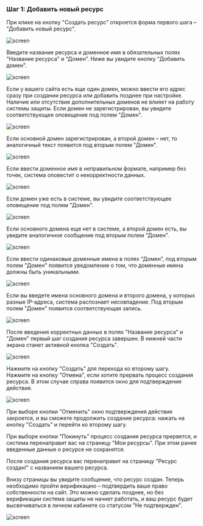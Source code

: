 ### **Шаг 1: Добавить новый ресурс**  

При клике на кнопку "Создать ресурс” откроется форма первого шага – "Добавить новый ресурс".  

![screen]()  

Введите название ресурса и доменное имя в обязательных полях "Название ресурса" и “Домен”. Ниже вы увидите кнопку "Добавить домен".  

![screen]()  

Если у вашего сайта есть еще один домен, можно ввести его адрес сразу при создании ресурса или добавить позднее при настройке. Наличие или отсутствие дополнительных доменов не влияет на работу системы защиты.
Если домен не зарегистрирован, вы увидите соответствующее оповещение под полем "Домен".  

![screen]()  

Если основной домен зарегистрирован, а второй домен  – нет, то аналогичный текст появится под вторым полем "Домен".  

![screen]()  

Если ввести доменное имя в неправильном формате, например без точек, система оповестит о некорректности данных.  

![screen]()  

Если домен уже есть в системе, вы увидите соответствующее оповещение под полем "Домен".  

![screen]()  

Если основного домена еще нет в системе, а второй домен есть, вы увидите аналогичное сообщение под вторым полем “Домен”.  

![screen]()  

Если ввести одинаковые доменные имена в полях “Домен”, под вторым полем "Домен" появится уведомление о том, что доменные имена должны быть уникальными.  

![screen]()  

Если вы введете имена основного домена и второго домена, у которых разные IP-адреса, система распознает несовпадение. Под вторым полем "Домен" появится соответствующая запись.  

![screen]()  

После введения корректных данных в полях "Название ресурса" и "Домен" первый шаг создания ресурса завершен. В нижней части экрана станет активной кнопка "Создать".  

![screen]()  

Нажмите на кнопку "Создать" для перехода ко второму шагу.  
Нажмите на кнопку "Отмена", если хотите прервать процесс создания ресурса. В этом случае справа появится окно для подтверждения действия.  

![screen]()  

При выборе кнопки "Отменить" окно подтверждения действия закроется, и вы сможете продолжить создание ресурса: нажать на кнопку "Создать" и перейти ко второму шагу.  

При выборе кнопки "Покинуть" процесс создания ресурса прервется, и система перенаправит вас на страницу "Мои ресурсы". При этом ранее введенные данные о ресурсе не сохранятся.  

После создания ресурса вас перенаправит на страницу "Ресурс создан!" с названием вашего ресурса.  

Внизу страницы вы увидите сообщение, что ресурс создан. Теперь необходимо пройти верификацию – подтвердить ваше право собственности на сайт. Это можно сделать позднее, но без верификации система защиты не начнет работать, и ваш ресурс будет высвечиваться в личном кабинете со статусом "Не подтвержден".  

![screen]()
